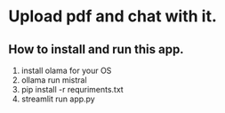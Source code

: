 # Upload pdf and chat with it.

## How to install and run this app.


1. install olama for your OS
2. ollama run mistral
3. pip install -r requriments.txt
4. streamlit run app.py